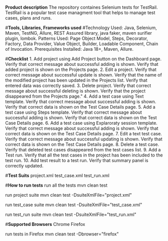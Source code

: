 **Product description**
The repository containes Selenium tests for TestRail. TestRail is a popular test case managment tool that helps to manage test cases, plans and runs.

#**Tools, Libraries, Frameworks used** 
#Technology Used: Java, Selenium, Maven, TestNG, Allure, REST Assured library, java faker, maven surifier plugin, lombok. 
Patterns Used: Page Object Model, Steps, Decorator, Factory, Data Provider, Value Object, Builder, Loadable Component, Chain of Invocation. 
Prerequisites Installed: Java 18+, Maven, Allure.

#**Checklist**
	1. Add project using Add Project button on the Dashboard page. Verify that correct message about successful adding is shown. 
Verify that added project is shown on the Projects page.
	2. Edit a project. Verify that correct message about successful update is shown. Verify that the name of the modified project has been updated in the Projects list. 
Verify that entered data was correctly saved. 
	3. Delete project. Verify that correct message about successful deleting is shown. Verify that the project disappeared from the Projects page." 
	4. Add a test case using Text template. Verify that correct message about successful adding is shown. 
Verify that correct data is shown on the Test Case Details page.
	5. Add a test case using Steps template. Verify that correct message about successful adding is shown. 
Verify that correct data is shown on the Test Case Details page. 
	6. Add a test case using Explaroraty session template. Verify that correct message about successful adding is shown. 
Verify that correct data is shown on the Test Case Details page.
	7. Edit a text test case. Verify that correct message about successful updating is shown. Verify that correct data is shown on the Test Case Details page.
	8. Delete a test case. Verify that deleted test cases disappeared from the test cases list.
	9. Add a Test run. Verify that all the test cases in the project has been included to the test run.
	10. Add test result to a test run. Verify that summary panel is correctly updated.

#**Test Suits**
project.xml
test_case.xml
test_run.xml

#**How to run tests**
run all the tests
mvn clean test

run project suite
mvn clean test -DsuiteXmlFile="project.xml"

run test_case suite
mvn clean test -DsuiteXmlFile="test_case.xml"

run test_run suite
mvn clean test -DsuiteXmlFile="test_run.xml"

#**Supported Browsers**
Chrome
Firefox

run tests in Firefox
mvn clean test -Dbrowser="firefox"

 

  